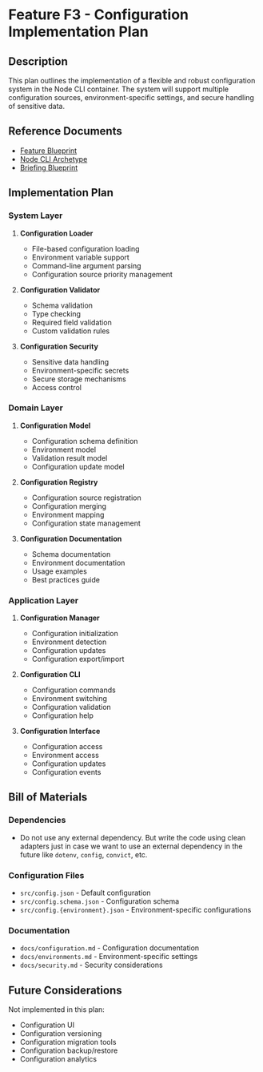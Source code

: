 # Feature F3 - Configuration Implementation Plan

## Description

This plan outlines the implementation of a flexible and robust configuration system in the Node CLI container. The system will support multiple configuration sources, environment-specific settings, and secure handling of sensitive data.

## Reference Documents

- [Feature Blueprint](/docs/f3-configuration.blueprint.md)
- [Node CLI Archetype](/containers/c1-node-cli/docs/node-cli.archetype.md)
- [Briefing Blueprint](/docs/briefing.blueprint.md)

## Implementation Plan

### System Layer

1. **Configuration Loader**
   - File-based configuration loading
   - Environment variable support
   - Command-line argument parsing
   - Configuration source priority management

2. **Configuration Validator**
   - Schema validation
   - Type checking
   - Required field validation
   - Custom validation rules

3. **Configuration Security**
   - Sensitive data handling
   - Environment-specific secrets
   - Secure storage mechanisms
   - Access control

### Domain Layer

1. **Configuration Model**
   - Configuration schema definition
   - Environment model
   - Validation result model
   - Configuration update model

2. **Configuration Registry**
   - Configuration source registration
   - Configuration merging
   - Environment mapping
   - Configuration state management

3. **Configuration Documentation**
   - Schema documentation
   - Environment documentation
   - Usage examples
   - Best practices guide

### Application Layer

1. **Configuration Manager**
   - Configuration initialization
   - Environment detection
   - Configuration updates
   - Configuration export/import

2. **Configuration CLI**
   - Configuration commands
   - Environment switching
   - Configuration validation
   - Configuration help

3. **Configuration Interface**
   - Configuration access
   - Environment access
   - Configuration updates
   - Configuration events

## Bill of Materials

### Dependencies

- Do not use any external dependency. But write the code using clean adapters just in case we want to use an external dependency in the future like `dotenv`, `config`, `convict`, etc.

### Configuration Files

- `src/config.json` - Default configuration
- `src/config.schema.json` - Configuration schema
- `src/config.{environment}.json` - Environment-specific configurations

### Documentation

- `docs/configuration.md` - Configuration documentation
- `docs/environments.md` - Environment-specific settings
- `docs/security.md` - Security considerations

## Future Considerations

Not implemented in this plan:

- Configuration UI
- Configuration versioning
- Configuration migration tools
- Configuration backup/restore
- Configuration analytics 